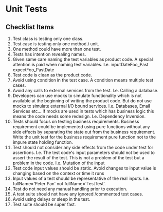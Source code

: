 # Unit Tests

## Checklist Items

1. Test class is testing only one class.
2. Test case is testing only one method / unit.
3. One method could have more than one test.
4. Tests has intention revealing names.
5. Given same care naming the test variables as product code. A special attention is paid when naming test variables. I.e. inputDateFoo_Past expectFoo_PastDate
6. Test code is clean as the product code.
7. Avoid using condition in the test case. A condition means multiple test cases.
8. Avoid any calls to external services from the test. I.e. Calling a database.
9. Developers can use mocks to simulate functionality which is not available at the beginning of writing the product code. But do not use mocks to simulate external I/O bound services. I.e. Databases, Email Services etc... If mocks are used in tests which has business logic this means the code needs some redesign. I.e. Dependency Inversion.
10. Tests should focus on testing business requirements. Business requirement could be implemented using pure functions without any side effects by separating the state out from the business requirement. Write the unit test for the business requirement pure function not to the impure state holding function.
11. Test should not consider any side effects from the code under test for assertions. I.e. The test code's input parameters should not be used to assert the result of the test. This is not a problem of the test but a problem in the code. I.e. Mutation of the input
12. Test code input values should be static. Avoid changes to input value is changing based on the context or time it runs
13. Input values of a test should be representative of the real inputs. I.e. fullName='Peter Pan' not fullName='TestTest'.
14. Test do not need any manual handling prior to execution.
15. A test suite should not have any ignored /commented test cases.
16. Avoid using delays or sleep in the test.
17. Test suite should be super fast.
